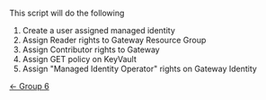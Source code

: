This script will do the following

1. Create a user assigned managed identity
2. Assign Reader rights to Gateway Resource Group
3. Assign Contributor rights to Gateway
4. Assign GET policy on KeyVault
5. Assign "Managed Identity Operator" rights on Gateway Identity

[&larr; Group 6](https://github.com/sudheeranguluri/AzureARM#group-6)